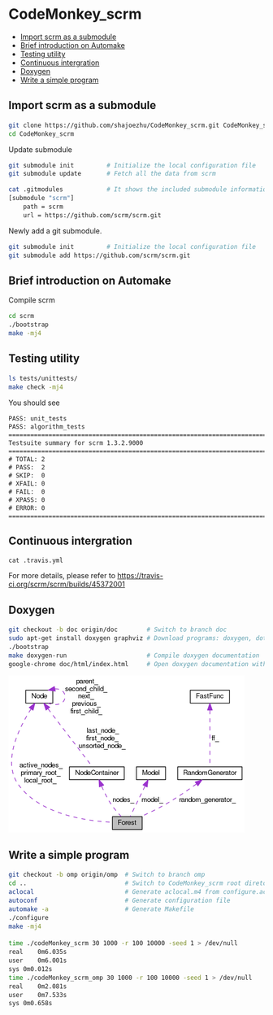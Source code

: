# CodeMonkey_scrm

 - [Import scrm as a submodule](#submodule)
 - [Brief introduction on Automake](#automake)
 - [Testing utility](#unittest)
 - [Continuous intergration](#travis)
 - [Doxygen](#doxygen)
 - [Write a simple program](#scrm)

## Import scrm as a submodule<a name="submodule"></a>
```bash
git clone https://github.com/shajoezhu/CodeMonkey_scrm.git CodeMonkey_scrm
cd CodeMonkey_scrm
```
Update submodule
```bash
git submodule init         # Initialize the local configuration file
git submodule update       # Fetch all the data from scrm
```
```bash
cat .gitmodules            # It shows the included submodule information, as the following.
[submodule "scrm"]
	path = scrm
	url = https://github.com/scrm/scrm.git
```
Newly add a git submodule.
```bash
git submodule init         # Initialize the local configuration file
git submodule add https://github.com/scrm/scrm.git
```

## Brief introduction on Automake<a name="automake"></a>
Compile scrm
```bash
cd scrm
./bootstrap
make -mj4
```

## Testing utility<a name="unittest"></a>
```bash
ls tests/unittests/
make check -mj4
```

You should see
```
PASS: unit_tests
PASS: algorithm_tests
============================================================================
Testsuite summary for scrm 1.3.2.9000
============================================================================
# TOTAL: 2
# PASS:  2
# SKIP:  0
# XFAIL: 0
# FAIL:  0
# XPASS: 0
# ERROR: 0
============================================================================
```

## Continuous intergration<a name="travis"></a>
```
cat .travis.yml
```
For more details, please refer to https://travis-ci.org/scrm/scrm/builds/45372001

## Doxygen<a name="doxygen"></a>
```bash
git checkout -b doc origin/doc        # Switch to branch doc
sudo apt-get install doxygen graphviz # Download programs: doxygen, dot
./bootstrap
make doxygen-run                      # Compile doxygen documentation
google-chrome doc/html/index.html     # Open doxygen documentation with your favourite web browser
```
![Forest class](classForest__coll__graph.png)

## Write a simple program<a name="scrm"></a>
```bash
git checkout -b omp origin/omp  # Switch to branch omp
cd ..                           # Switch to CodeMonkey_scrm root diretory
aclocal                         # Generate aclocal.m4 from configure.ac file
autoconf                        # Generate configuration file
automake -a                     # Generate Makefile
./configure
make -mj4

time ./codeMonkey_scrm 30 1000 -r 100 10000 -seed 1 > /dev/null
real	0m6.035s
user	0m6.001s
sys	0m0.012s
time ./codeMonkey_scrm_omp 30 1000 -r 100 10000 -seed 1 > /dev/null
real	0m2.081s
user	0m7.533s
sys	0m0.658s
```
